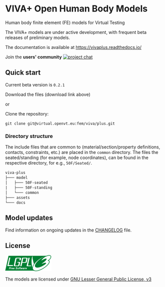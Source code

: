 # VIVA+ Open Human Body Models

Human body finite element (FE) models for Virtual Testing

The VIVA+ models are under active development, with frequent beta releases of preliminary models.

The documentation is available at <https://vivaplus.readthedocs.io/>

Join the **users' community** [![project chat](https://img.shields.io/badge/zulip-join_chat-brightgreen.svg)](https://vivaplus.zulipchat.com)

## Quick start

Current beta version is `0.2.1`

Download the files (download link above)

or

Clone the repository:

```
git clone git@virtual.openvt.eu:fem/viva/plus.git
```

### Directory structure

The include files that are common to  (material/section/property definitions, contacts, constraints, etc.) are placed in the `common` directory. The files the seated/standing (for example, node coordinates), can be found in the respective directory, for e.g., `50F/Seated/`.

```
viva-plus
├─── model
│   ├─── 50F-seated
|   ├─── 50F-standing
│   └─── common
├─── assets
└─── docs
```

## Model updates

Find information on ongoing updates in the [CHANGELOG](CHANGELOG.md) file.

## License

![LGPLv3)](docs/images/lgplv3.png)

The models are licensed under [GNU Lesser General Public License, v3](https://www.gnu.org/licenses/lgpl-3.0-standalone.html)
